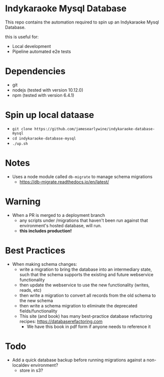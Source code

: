 # Indykaraoke Mysql Database

This repo contains the automation required to spin up an Indykaraoke Mysql Database.

this is useful for:
  - Local development
  - Pipeline automated e2e tests

# Dependencies
- git
- nodejs (tested with version 10.12.0)
- npm (tested with version 6.4.1)

# Spin up local dataase
- `git clone https://github.com/jamesearlywine/indykaraoke-database-mysql`
- `cd indykaraoke-database-mysql`
- `./up.sh`


# Notes
- Uses a node module called `db-migrate` to manage schema migrations
  - https://db-migrate.readthedocs.io/en/latest/

# Warning
- When a PR is merged to a deployment branch
  - any scripts under /migrations that haven't been run against that environment's hosted database, will run.
  - **this includes production!**

# Best Practices
- When making schema changes:
  - write a migration to bring the database into an intermediary state, such that the schema supports the existing and future webservice functionality
  - then update the webservice to use the new functionality (writes, reads, etc)
  - then write a migration to convert all records from the old schema to the new schema
  - then write a schema migration to eliminate the deprecated fields/functionality
  - This site (and book) has many best-practice database refactoring recipes: https://databaserefactoring.com
    - We have this book in pdf form if anyone needs to reference it


# Todo
- Add a quick database backup before running migrations against a non-localdev environment?
  - store in s3?
